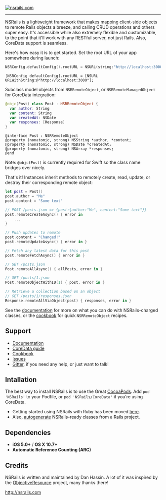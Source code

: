 [![nsrails.com](http://i.imgur.com/3FFpT.png)](http://nsrails.com/)

***

NSRails is a lightweight framework that makes mapping client-side objects to remote Rails objects a breeze, and calling CRUD operations and others super easy. It's accessible while also extremely flexible and customizable, to the point that it'll work with any RESTful server, not just Rails. Also, CoreData support is seamless.

Here's how easy it is to get started. Set the root URL of your app somewhere during launch:

```swift
NSRConfig.defaultConfig().rootURL = NSURL(string:"http://localhost:3000")
```

```objc
[NSRConfig defaultConfig].rootURL = [NSURL URLWithString:@"http://localhost:3000"];
```

Subclass model objects from `NSRRemoteObject`, or `NSRRemoteManagedObject` for CoreData integration:

```swift
@objc(Post) class Post : NSRRemoteObject {
  var author: String
  var content: String
  var createdAt: NSDate
  var responses: [Response]
}
```

```objc
@interface Post : NSRRemoteObject
@property (nonatomic, strong) NSString *author, *content;
@property (nonatomic, strong) NSDate *createdAt;
@property (nonatomic, strong) NSArray *responses;
@end
```

Note: `@objc(Post)` is currently required for Swift so the class name bridges over nicely.

That's it! Instances inherit methods to remotely create, read, update, or destroy their corresponding remote object:

```swift
let post = Post()
post.author = "Me"
post.content = "Some text"

// POST /posts.json => {post:{author:"Me", content:"Some text"}}
post.remoteCreateAsync() { error in
    ...
}

// Push updates to remote
post.content = "Changed!"
post.remoteUpdateAsync() { error in }

// Fetch any latest data for this post
post.remoteFetchAsync() { error in }

// GET /posts.json
Post.remoteAllAsync() { allPosts, error in }

// GET /posts/1.json
Post.remoteObjectWithID(1) { post, error in }

// Retrieve a collection based on an object
// GET /posts/1/responses.json
Response.remoteAllViaObject(post) { responses, error in }
```

See the [documentation](http://dingbat.github.com/nsrails/) for more on what you can do with NSRails-charged classes, or the [cookbook](https://github.com/dingbat/nsrails/wiki/Cookbook) for quick `NSRRemoteObject` recipes.

Support
--------

* [Documentation](http://dingbat.github.com/nsrails)
* [CoreData guide](http://dingbat.github.com/nsrails/Classes/NSRRemoteManagedObject.html)
* [Cookbook](https://github.com/dingbat/nsrails/wiki/Cookbook)
* [Issues](https//github.com/dingbat/nsrails/issues)
* [Gitter](https://gitter.im/dingbat/nsrails), if you need any help, or just want to talk!

Intallation
---------

The best way to install NSRails is to use the Great [CocoaPods](http://cocoapods.org/). Add `pod 'NSRails'` to your Podfile, or `pod 'NSRails/CoreData'` if you're using CoreData.

* Getting started using NSRails with Ruby has been moved [here](https://github.com/dingbat/nsrails/wiki/ruby).
* Also, [autogenerate](https://github.com/dingbat/nsrails/tree/master/autogen) NSRails-ready classes from a Rails project.

Dependencies
--------

* **iOS 5.0+** / **OS X 10.7+**
* **Automatic Reference Counting (ARC)**

Credits
----------

NSRails is written and maintained by Dan Hassin. A lot of it was inspired by the [ObjectiveResource](https://github.com/yfactorial/objectiveresource) project, many thanks there!

http://nsrails.com
